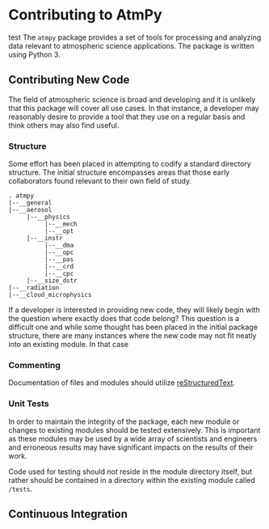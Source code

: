 # Contributing to AtmPy
test
The ``atmpy`` package provides a set of tools for processing and analyzing data relevant to atmospheric science applications.  The package is written using Python 3.


## Contributing New Code

The field of atmospheric science is broad and developing and it is unlikely that this package will cover all use cases.  In that instance, a developer may reasonably desire to provide a tool that they use on a regular basis and think others may also find useful.

### Structure

Some effort has been placed in attempting to codify a standard directory structure.  The initial structure encompasses areas that those early collaborators found relevant to their own field of study.

```
. atmpy
|--__general
|--__aerosol
     |--__physics
          |--__mech
          |--__opt
     |--__instr
          |--__dma
          |--__opc
          |--__pas
          |--__crd
          |--__cpc
     |--__size_dstr
|--__radiation
|--__cloud_microphysics
```

If a developer is interested in providing new code, they will likely begin with the question where exactly does that code belong?  This question is a difficult one and while some thought has been placed in the initial package structure, there are many instances where the new code may not fit neatly into an existing module.  In that case

### Commenting

Documentation of files and modules should utilize [reStructuredText](http://www.sphinx-doc.org/en/stable/rest.html).

### Unit Tests

In order to maintain the integrity of the package, each new module or changes to existing modules should be tested extensively.  This is important as these modules may be used by a wide array of scientists and engineers and erroneous results may have significant impacts on the results of their work.

Code used for testing should *not* reside in the module directory itself, but rather should be contained in a directory within the existing module called ``/tests``.

## Continuous Integration
